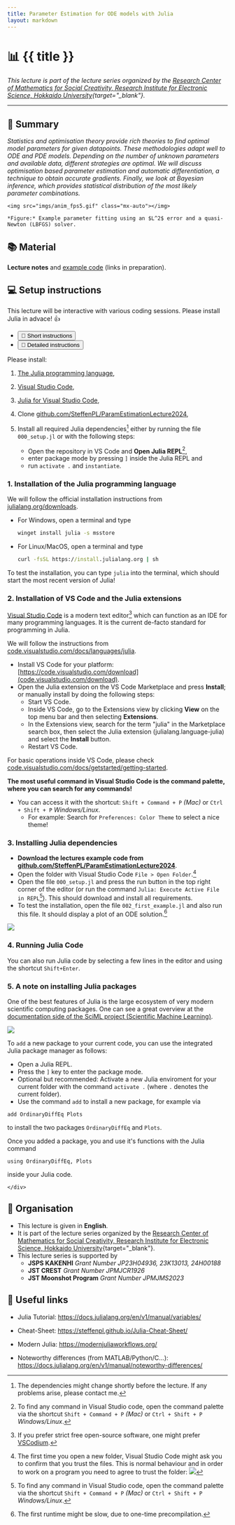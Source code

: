 ```yaml
---
title: Parameter Estimation for ODE models with Julia
layout: markdown 
---
```


# 📊 {{ title }}
<!-- <img src="https://raw.githubusercontent.com/JuliaLang/julia-logo-graphics/refs/heads/master/images/julia-logo-color.svg"/> -->


*This lecture is part of the lecture series organized by the [Research Center of Mathematics for Social Creativity, Research Institute for Electronic Science, Hokkaido University](https://mmc01.es.hokudai.ac.jp/msc/en/){target="_blank"}.*

---
## 📑 Summary

_Statistics and optimisation theory provide rich theories to find optimal model parameters for given datapoints. These methodologies adapt well to ODE and PDE models. Depending on the number of unknown parameters and available data, different strategies are optimal. We will discuss optimisation based parameter estimation and automatic differentiation, a technique to obtain accurate gradients. Finally, we look at Bayesian inference, which provides statistical distribution of the most likely parameter combinations._

<div class="drop-shadow-lg mx-auto">

    <img src="imgs/anim_fps5.gif" class="mx-auto"></img>

</div>

<div class="text-center text-sm">

    *Figure:* Example parameter fitting using an $L^2$ error and a quasi-Newton (LBFGS) solver. 

</div>

## 📚 Material 

**Lecture notes** and [example code](https://github.com/SteffenPL/ParamEstimationLecture2024) (links in preparation).

## 💻 Setup instructions 

This lecture will be interactive with various coding sessions. Please install Julia in advace! 👍

<div class="mb-4 border-b  border-gray-200 dark:border-gray-700">
    <ul class="flex flex-wrap -mb-px font-medium text-center list-none" id="default-tab" 
    data-tabs-active-classes="text-lime-600 hover:text-lime-600 dark:text-lime-500 dark:hover:text-lime-500 border-lime-600 dark:border-lime-500" data-tabs-inactive-classes="dark:border-transparent text-gray-500 hover:text-gray-600 dark:text-gray-400 border-gray-100 hover:border-gray-300 dark:border-gray-700 dark:hover:text-gray-300"
    data-tabs-toggle="#default-tab-content" role="tablist">
        <li class="me-2" role="presentation">
            <button class="inline-block p-4 border-b-2 rounded-t-lg" id="profile-tab" data-tabs-target="#profile" type="button" role="tab" aria-controls="profile" aria-selected="false">🚀 Short instructions</button>
        </li>
        <li class="me-2" role="presentation">
            <button class="inline-block p-4 border-b-2 rounded-t-lg hover:text-gray-600 hover:border-gray-300 dark:hover:text-gray-300" id="dashboard-tab" data-tabs-target="#dashboard" type="button" role="tab" aria-controls="dashboard" aria-selected="false">🐢 Detailed instructions</button>
        </li>
    </ul>
</div>
<div id="default-tab-content">
    <div class="hidden px-8 py-2 " id="profile" role="tabpanel" aria-labelledby="profile-tab">
        
Please install:
1. [The Julia programming language](https://julialang.org/downloads/), 
2. [Visual Studio Code](https://code.visualstudio.com/), 
3. [Julia for Visual Studio Code](https://www.julia-vscode.org/),
4. Clone [github.com/SteffenPL/ParamEstimationLecture2024](https://github.com/SteffenPL/ParamEstimationLecture2024),
5. Install all required Julia dependencies[^deps] either by running the file `000_setup.jl` or with the following steps:
    - Open the repository in VS Code and **Open Julia REPL**[^2],
    - enter package mode by pressing `]` inside the Julia REPL and 
    - run `activate .` and `instantiate`.

    </div>
    <div class="hidden px-8 py-2 " id="dashboard" role="tabpanel" aria-labelledby="dashboard-tab">

### 1. Installation of the Julia programming language

We will follow the official installation instructions from [julialang.org/downloads](https://julialang.org/downloads/).

- For Windows, open a terminal and type
    ```cmd
    winget install julia -s msstore
    ```

- For Linux/MacOS, open a terminal and type 
    ```cmd
    curl -fsSL https://install.julialang.org | sh
    ```

To test the installation, you can 
type `julia` into the terminal, which should start the most recent version of Julia!

### 2. Installation of VS Code and the Julia extensions

[Visual Studio Code](https://code.visualstudio.com/) is a modern text editor[^1] which can function as an IDE for many programming languages. It is the current de-facto standard for programming in Julia.

We will follow the instructions from [code.visualstudio.com/docs/languages/julia](https://code.visualstudio.com/docs/languages/julia#_getting-started).

- Install VS Code for your platform: [https://code.visualstudio.com/download](code.visualstudio.com/download).
- Open the Julia extension on the VS Code Marketplace and press **Install**; or manually install by doing the following steps:
  - Start VS Code.
  - Inside VS Code, go to the Extensions view by clicking **View** on the top menu bar and then selecting **Extensions**.
  - In the Extensions view, search for the term "julia" in the Marketplace search box, then select the Julia extension (julialang.language-julia) and select the **Install** button.
  - Restart VS Code.

For basic operations inside VS Code, please check [code.visualstudio.com/docs/getstarted/getting-started](https://code.visualstudio.com/docs/getstarted/getting-started).

**The most useful command in Visual Studio Code is the 
command palette, where you can search for any commands!**
- You can access it with the shortcut: `Shift + Command + P` _(Mac)_ or `Ctrl + Shift + P` _Windows/Linux_.
  - For example: Search for `Preferences: Color Theme` to select a nice theme!

### 3. Installing Julia dependencies
 

- **Download the lectures example code from [github.com/SteffenPL/ParamEstimationLecture2024](https://github.com/SteffenPL/ParamEstimationLecture2024)**.
- Open the folder with Visual Studio Code `File > Open Folder`.[^trust]
- Open the file `000_setup.jl` and press the run button in the top right corner of the editor (or run the command `Julia: Execute Active File in REPL`[^2]). This should download and install all requirements.
- To test the installation, open the file `002_first_example.jl` and also run this file. It should display a plot of an ODE solution.[^slow] 

![](imgs/julia_ide.png)

### 4. Running Julia Code

You can also run Julia code by selecting a few lines in the editor and using the shortcut `Shift+Enter`.

### 5. A note on installing Julia packages

One of the best features of Julia is the large ecosystem of very modern scientific computing packages. One can see a great overview at the [documentation side of the SciML project (Scientific Machine Learning)](https://docs.sciml.ai/). 

![](imgs/docs.png)

To `add` a new package to your current code, you can use the integrated Julia package manager as follows:
- Open a Julia REPL.
- Press the `]` key to enter the package mode.
- Optional but recommended: Activate a new Julia enviroment for your current folder with the command `activate .` (where `.` denotes the current folder).
- Use the command `add` to install a new package, for example via 
```
add OrdinaryDiffEq Plots
```
to install the two packages `OrdinaryDiffEq` and `Plots`.

Once you added a package, you and use it's functions with the Julia command
```
using OrdinaryDiffEq, Plots
```
inside your Julia code.


    </div>
</div>

## 💬 Organisation

- This lecture is given in **English**.
- It is part of the lecture series organized by the [Research Center of Mathematics for Social Creativity, Research Institute for Electronic Science, Hokkaido University](https://mmc01.es.hokudai.ac.jp/msc/en/){target="_blank"}.
- This lecture series is supported by
  - **JSPS KAKENHI** _Grant Number JP23H04936, 23K13013, 24H00188_
  - **JST CREST** _Grant Number JPMJCR1926_
  - **JST Moonshot Program** _Grant Number JPMJMS2023_

## 🔗 Useful links


- Julia Tutorial: https://docs.julialang.org/en/v1/manual/variables/
- Cheat-Sheet: https://steffenpl.github.io/Julia-Cheat-Sheet/
- Modern Julia: https://modernjuliaworkflows.org/

- Noteworthy differences (from MATLAB/Python/C...): https://docs.julialang.org/en/v1/manual/noteworthy-differences/


[^1]: If you prefer strict free open-source software, one might prefer [VSCodium](https://vscodium.com/).
[^2]: To find any command in Visual Studio code, open the command palette via the shortcut `Shift + Command + P` _(Mac)_ or `Ctrl + Shift + P` _Windows/Linux_.
[^deps]: The dependencies might change shortly before the lecture. If any problems arise, please contact me.
[^slow]: The first runtime might be slow, due to one-time precompilation.
[^trust]: The first time you open a new folder, Visual Studio Code might ask you to confirm that you trust the files. This is normal behaviour and in order to work on a program you need to agree to trust the folder: ![](imgs/trust.png)